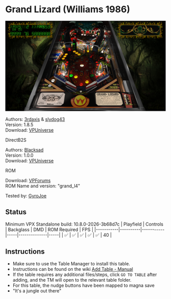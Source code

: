 # Grand Lizard (Williams 1986)

![Table Preview](../../images/vpx-grandlizard.png)

Authors: [3rdaxis](https://vpuniverse.com/profile/5553-3rdaxis/) & [slydog43](https://vpuniverse.com/profile/35-slydog43/)\
Version: 1.8.5\
Download: [VPUniverse](https://vpuniverse.com/files/file/6596-grand-lizard-williams-1986/)

DirectB2S

Authors: [Blacksad](https://vpuniverse.com/profile/9127-blacksad/)\
Version: 1.0.0\
Download: [VPUniverse](https://vpuniverse.com/files/file/5609-grand-lizard-williams-1986-2-3-screens-directb2s-b2s-db2s/)

ROM

Download: [VPForums](https://www.vpforums.org/index.php?app=downloads&showfile=894)\
ROM Name and version: "grand_l4"

Tested by: [GyroJoe](https://github.com/GyroJoe)

## Status 

Minimum VPX Standalone build: 10.8.0-2026-3b68d7c
| Playfield | Controls | Backglass | DMD | ROM Required | FPS | 
|-----------|----------|-----------|-----|--------------|-----|
| :white_check_mark: | :white_check_mark: | :white_check_mark: | :white_check_mark: | :white_check_mark: | 40 |

## Instructions

- Make sure to use the Table Manager to install this table.
- Instructions can be found on the wiki [Add Table - Manual](https://github.com/LegendsUnchained/vpx-standalone-alp4k/wiki/%5B04%5D-%F0%9F%A7%A1-TM-%E2%80%90-Other-Features#add-table---manual)
- If the table requires any additional files/steps, click `GO TO TABLE` after adding, and the TM will open to the relevant table folder.
- For this table, the nudge buttons have been mapped to magna save
- "It's a jungle out there"

